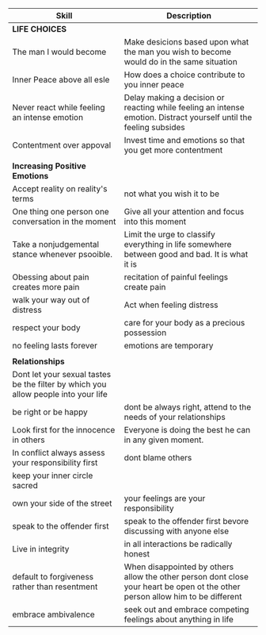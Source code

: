 | Skill                                                                              | Description                                                                                                                    |
| ---------------------------------------------------------------------------------- | ------------------------------------------------------------------------------------------------------------------------------ |
| **LIFE CHOICES**                                                                   |                                                                                                                                |
| The man I would become                                                             | Make desicions based upon what the man you wish to become would do in the same situation                                       |
| Inner Peace above all esle                                                         | How does a choice contribute to you inner peace                                                                                |
| Never react while feeling an intense emotion                                       | Delay making a decision or reacting while feeling an intense emotion. Distract yourself until the feeling subsides             |
| Contentment over appoval                                                           | Invest time and emotions so that you get more contentment                                                                      |
|                                                                                    |                                                                                                                                |
| **Increasing Positive Emotions**                                                   |                                                                                                                                |
| Accept reality on reality's terms                                                  | not what you wish it to be                                                                                                     |
| One thing one person one conversation in the moment                                | Give all your attention and focus into this moment                                                                             |
| Take a nonjudgemental stance whenever psooible.                                    | Limit the urge to classify everything in life somewhere between good and bad. It is what it is                                 |
| Obessing about pain creates more pain                                              | recitation of painful feelings create pain                                                                                     |
| walk your way out of distress                                                      | Act when feeling distress                                                                                                      |
| respect your body                                                                  | care for your body as a precious possession                                                                                    |
| no feeling lasts forever                                                           | emotions are temporary                                                                                                         |
|                                                                                    |                                                                                                                                |
| **Relationships**                                                                  |                                                                                                                                |
| Dont let your sexual tastes be the filter by which you allow people into your life |                                                                                                                                |
| be right or be happy                                                               | dont be always right, attend to the needs of your relationships                                                                |
| Look first for the innocence in others                                             | Everyone is doing the best he can in any given moment.                                                                         |
| In conflict always assess your responsibility first                                | dont blame others                                                                                                              |
| keep your inner circle sacred                                                      |                                                                                                                                |
| own your side of the street                                                        | your feelings are your responsibility                                                                                          |
| speak to the offender first                                                        | speak to the offender first bevore discussing with anyone else                                                                 |
| Live in integrity                                                                  | in all interactions be radically honest                                                                                        |
| default to forgiveness rather than resentment                                      | When disappointed by others allow the other person dont close your heart be open ot the other person allow him to be different |
| embrace ambivalence                                                                | seek out and embrace competing feelings about anything in life                                                                 |
